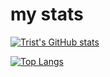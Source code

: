 # my stats
 
[![Trist's GitHub stats](https://github-readme-stats.vercel.app/api?username=tristepin222&show_icons=true&theme=dracula)](https://github.com/anuraghazra/github-readme-stats)


[![Top Langs](https://github-readme-stats.vercel.app/api/top-langs/?username=tristepin222&show_icons=true&theme=dracula)](https://github.com/anuraghazra/github-readme-stats)
